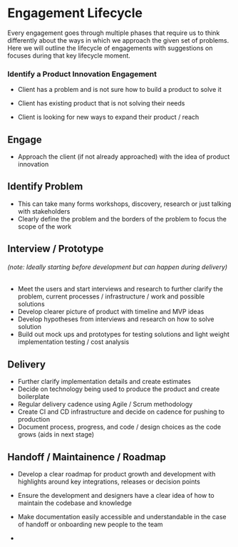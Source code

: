 # Engagement Lifecycle

Every engagement goes through multiple phases that require us to think differently about the ways in which we approach the given set of problems. Here we will outline the lifecycle of engagements with suggestions on focuses during that key lifecycle moment.

### Identify a Product Innovation  Engagement

* Client has a problem and is not sure how to build a product to solve it

* Client has existing product that is not solving their needs

* Client is looking for new ways to expand their product / reach

## Engage

* Approach the client \(if not already approached\) with the idea of product innovation

## Identify Problem

* This can take many forms workshops, discovery, research or just talking with stakeholders
* Clearly define the problem and the borders of the problem to focus the scope of the work

## Interview / Prototype

###### _\(note: Ideally starting before development but can happen during delivery\)_

* Meet the users and start interviews and research to further clarify the problem, current processes / infrastructure / work and possible solutions
* Develop clearer picture of product with timeline and MVP ideas
* Develop hypotheses from interviews and research on how to solve solution
* Build out mock ups and prototypes for testing solutions and light weight implementation testing / cost analysis

## Delivery

* Further clarify implementation details and create estimates
* Decide on technology being used to produce the product and create boilerplate
* Regular delivery cadence using Agile / Scrum methodology
* Create CI and CD infrastructure and decide on cadence for pushing to production
* Document process, progress, and code / design choices as the code grows \(aids in next stage\)

## Handoff / Maintainence / Roadmap

* Develop a clear roadmap for product growth and development with highlights around key integrations, releases or decision points

* Ensure the development and designers have a clear idea of how to maintain the codebase and knowledge

* Make documentation easily accessible and understandable in the case of handoff or onboarding new people to the team

* 


